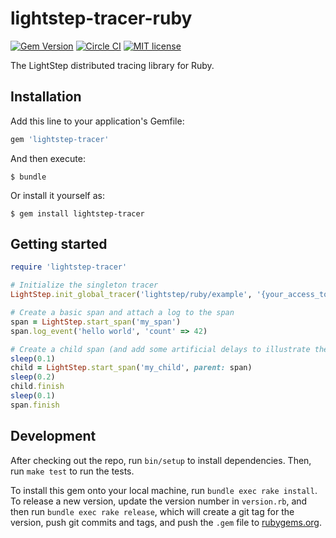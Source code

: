 # lightstep-tracer-ruby

[![Gem Version](https://badge.fury.io/rb/lightstep-tracer.svg)](https://badge.fury.io/rb/lightstep-tracer) [![Circle CI](https://circleci.com/gh/lightstep/lightstep-tracer-ruby.svg?style=shield)](https://circleci.com/gh/lightstep/lightstep-tracer-ruby) [![MIT license](http://img.shields.io/badge/license-MIT-blue.svg)](http://opensource.org/licenses/MIT)

The LightStep distributed tracing library for Ruby.

## Installation

Add this line to your application's Gemfile:

```ruby
gem 'lightstep-tracer'
```

And then execute:

    $ bundle

Or install it yourself as:

    $ gem install lightstep-tracer


## Getting started

```ruby
require 'lightstep-tracer'

# Initialize the singleton tracer
LightStep.init_global_tracer('lightstep/ruby/example', '{your_access_token}')

# Create a basic span and attach a log to the span
span = LightStep.start_span('my_span')
span.log_event('hello world', 'count' => 42)

# Create a child span (and add some artificial delays to illustrate the timing)
sleep(0.1)
child = LightStep.start_span('my_child', parent: span)
sleep(0.2)
child.finish
sleep(0.1)
span.finish
```

## Development

After checking out the repo, run `bin/setup` to install dependencies. Then, run `make test` to run the tests.

To install this gem onto your local machine, run `bundle exec rake install`. To release a new version, update the version number in `version.rb`, and then run `bundle exec rake release`, which will create a git tag for the version, push git commits and tags, and push the `.gem` file to [rubygems.org](https://rubygems.org).

